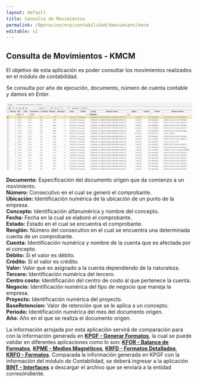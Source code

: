 ```yaml
---
layout: default
title: Consulta de Movimientos
permalink: /Operacion/erp/contabilidad/kmovimient/kmcm
editable: si
---
```


## Consulta de Movimientos - KMCM

El objetivo de esta aplicación es poder consultar los movimientos realizados en el módulo de contabilidad.

Se consulta por año de ejecución, documento, número de cuenta contable y damos en _Enter_.

![](KMCM2.png)


**Documento:** Especificación del documento origen que da comienzo a un movimiento.  
**Número:** Consecutivo en el cual se generó el comprobante.  
**Ubicación:** Identificación numérica de la ubicación de un punto de la empresa.  
**Concepto:** Identificación alfanumérica y nombre del concepto.  
**Fecha:** Fecha en la cual se elaboró el comprobante.  
**Estado:** Estado en el cual se encuentra el comprobante.  
**Renglón:** Número del consecutivo en el cual se encuentra una determinada cuenta de un comprobante.  
**Cuenta:** Identificación numérica y nombre de la cuenta que es afectada por el concepto.  
**Débito:** Si el valor es débito.  
**Crédito:** Si el valor es crédito.  
**Valor:** Valor que es asignado a la cuenta dependiendo de la naturaleza.  
**Tercero:** Identificación numérica del tercero.  
**Centro costo:** Identificación del centro de costo al que pertenece la cuenta.  
**Negocio:** Identificación numérica del tipo de negocio que maneja la empresa.  
**Proyecto:** Identificación numérica del proyecto.  
**BaseRetencion:** Valor de retención que se le aplica a un concepto.  
**Periodo:** Identificación numérica del mes del documento origen.  
**Año:** Año en el que se realiza el documento origen.  

La información arrojada por esta aplicación servirá de comparación para con la información generada en [**KPGF - Generar Formatos**](https://github.com/OasisCom/Docs/blob/master/Operacion/erp/contabilidad/kproceso/kpgf.md), la cual se puede validar en diferentes aplicaciones como lo son: [**KFOR - Balance de Formatos**](https://github.com/OasisCom/Docs/blob/master/Operacion/erp/contabilidad/kformatos/kfor.md), [**KPME - Medios Magnéticos**](https://github.com/OasisCom/Docs/blob/master/Operacion/erp/contabilidad/kmedios/kpme.md), [**KRFD - Formatos Detallados**](https://github.com/OasisCom/Docs/blob/master/Operacion/erp/contabilidad/kmedios/krfd.md), [**KRFO - Formatos**](https://github.com/OasisCom/Docs/blob/master/Operacion/erp/contabilidad/kmedios/krfo.md). Comparada la información generada en KPGF con la información del módulo de Contabilidad, se deberá ingresar a la aplicación [**BINT - Interfaces**](https://github.com/OasisCom/Docs/blob/master/Operacion/utility/barchi/bint.md) a descargar el archivo que se enviará a la entidad corresóndiente.





